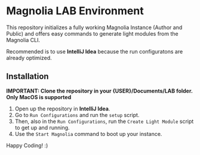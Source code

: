 # Magnolia LAB Environment

This repository initializes a fully working Magnolia Instance (Author and Public) and offers easy commands to generate light modules from the Magnolia CLI.

Recommended is to use **IntelliJ Idea** because the run configuratons are already optimized.

## Installation
**IMPORTANT: Clone the repository in your {USER}/Documents/LAB folder.**
**Only MacOS is supported**
1. Open up the repository in **IntelliJ Idea**.
2. Go to `Run Configurations` and run the `setup` script.
3. Then, also in the `Run Configurations`, run the `Create Light Module` script to get up and running.
4. Use the `Start Magnolia` command to boot up your instance.

Happy Coding! :)